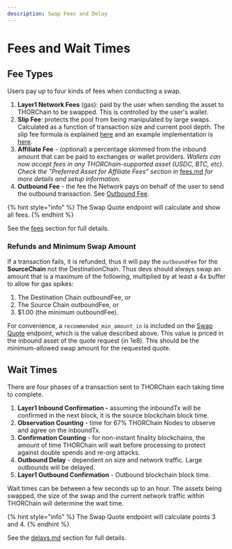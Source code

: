 ```yaml
---
description: Swap Fees and Delay
---
```


# Fees and Wait Times

## Fee Types

Users pay up to four kinds of fees when conducting a swap.

1. **Layer1 Network Fees** (gas): paid by the user when sending the asset to THORChain to be swapped. This is controlled by the user's wallet.
2. **Slip Fee**: protects the pool from being manipulated by large swaps. Calculated as a function of transaction size and current pool depth. The slip fee formula is explained [here](https://docs.thorchain.org/thorchain-finance/continuous-liquidity-pools#clp-derivation) and an example implementation is [here](https://gitlab.com/thorchain/asgardex-common/asgardex-util/-/blob/master/src/calc/swap.ts#L57).
3. **Affiliate Fee** - (optional) a percentage skimmed from the inbound amount that can be paid to exchanges or wallet providers. _Wallets can now accept fees in any THORChain-supported asset (USDC, BTC, etc). Check the "Preferred Asset for Affiliate Fees" section in_ [fees.md](../concepts/fees.md "mention") _for more details and setup information._
4. **Outbound Fee** - the fee the Network pays on behalf of the user to send the outbound transaction. See [Outbound Fee](../concepts/fees.md#outbound-fee).

{% hint style="info" %}
The Swap Quote endpoint will calculate and show all fees.
{% endhint %}

See the [fees](../concepts/fees.md) section for full details.

### Refunds and Minimum Swap Amount

If a transaction fails, it is refunded, thus it will pay the `outboundFee` for the **SourceChain** not the DestinationChain. Thus devs should always swap an amount that is a maximum of the following, multiplied by at least a 4x buffer to allow for gas spikes:

1. The Destination Chain outboundFee, or
2. The Source Chain outboundFee, or
3. $1.00 (the minimum outboundFee).

For convenience, a `recommended_min_amount_in` is included on the [Swap Quote](broken-reference) endpoint, which is the value described above. This value is priced in the inbound asset of the quote request (in 1e8). This should be the minimum-allowed swap amount for the requested quote.

## Wait Times

There are four phases of a transaction sent to THORChain each taking time to complete.

1. **Layer1 Inbound Confirmation -** assuming the inboundTx will be confirmed in the next block, it is the source blockchain block time.
2. **Observation Counting** - time for 67% THORChain Nodes to observe and agree on the inboundTx.
3. **Confirmation Counting** - for non-instant finality blockchains, the amount of time THORChain will wait before processing to protect against double spends and re-org attacks.
4. **Outbound Delay** - dependent on size and network traffic. Large outbounds will be delayed.
5. **Layer1 Outbound Confirmation** - Outbound blockchain block time.

Wait times can be between a few seconds up to an hour. The assets being swapped, the size of the swap and the current network traffic within THORChain will determine the wait time.

{% hint style="info" %}
The Swap Quote endpoint will calculate points 3 and 4.
{% endhint %}

See the [delays.md](../concepts/delays.md "mention") section for full details.
